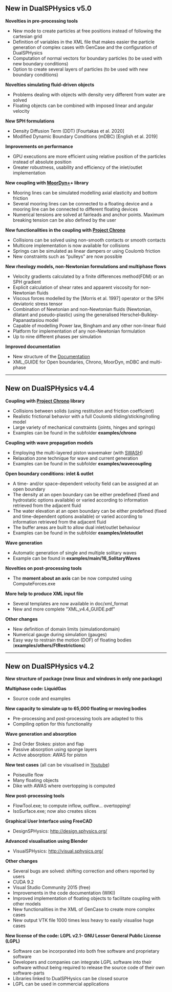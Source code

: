 ## New in DualSPHysics v5.0

**Novelties in pre-processing tools**
* New mode to create particles at free positions instead of following the cartesian grid
* Definition of variables in the XML file that makes easier the particle generation of complex cases with GenCase and the configuration of DualSPHysics
* Computation of normal vectors for boundary particles (to be used with new boundary conditions)
* Option to create several layers of particles (to be used with new boundary conditions)

**Novelties simulating fluid-driven objects**
* Problems dealing with objects with density very different from water are solved
* Floating objects can be combined with imposed linear and angular velocity

**New SPH formulations**
* Density Diffusion Term (DDT) [Fourtakas et al. 2020]
* Modified Dynamic Boundary Conditions (mDBC) [English et al. 2019]

**Improvements on performance**
* GPU executions are more efficient using relative position of the particles instead of absolute position
* Greater robustness, usability and efficiency of the inlet/outlet implementation

**New coupling with [MoorDyn+](https://github.com/imestevez/MoorDynPlus)+ library**
* Mooring lines can be simulated modelling axial elasticity and bottom friction
* Several mooring lines can be connected to a floating device and a mooring line can be connected to different floating devices
* Numerical tensions are solved at fairleads and anchor points. Maximum breaking tension can be also defined by the user

**New functionalities in the coupling with [Project Chrono](https://projectchrono.org/)**
* Collisions can be solved using non-smooth contacts or smooth contacts 
* Multicore implementation is now available for collisions
* Springs can be simulated as linear dampers or using Coulomb friction
* New constraints such as “pulleys” are now possible

**New rheology models, non-Newtonian formulations and multiphase flows**
* Velocity gradients calculated by a finite differences method(FDM) or an SPH gradient
* Explicit calculation of shear rates and apparent viscosity for non-Newtonian fluids
* Viscous forces modelled by the [Morris et al. 1997] operator or the SPH deviatoric stress tensor
* Combination of Newtonian and non-Newtonian fluids (Newtonian, dilatant and pseudo-plastic) using the generalised Herschel–Bulkley-Papanastasiou model 
* Capable of modelling Power law, Bingham and any other non-linear fluid 
* Platform for implementation of any non-Newtonian formulation  
* Up to nine different phases per simulation

**Improved documentation**
* New structure of the [Documentation](https://github.com/DualSPHysics/DualSPHysics/wiki)
* XML_GUIDE for Open boundaries, Chrono, MoorDyn, mDBC and multi-phase

***

## New on DualSPHysics v4.4

**Coupling with [Project Chrono](https://projectchrono.org/) library**
* Collisions between solids (using restitution and friction coefficient)
* Realistic frictional behavior with a full Coulomb sliding/sticking/rolling model
* Large variety of mechanical constraints (joints, hinges and springs)
* Examples can be found in the subfolder **examples/chrono**

**Coupling with wave propagation models**
* Employing the multi-layered piston wavemaker (with [SWASH](http://swash.sourceforge.net/))
* Relaxation zone technique for wave and current generation
* Examples can be found in the subfolder **examples/wavecoupling**

**Open boundary conditions: inlet & outlet**
* A time- and/or space-dependent velocity field can be assigned at an open boundary
* The density at an open boundary can be either predefined (fixed and hydrostatic options available) or varied according to information retrieved from the adjacent fluid
* The water elevation at an open boundary can be either predefined (fixed and time-dependent options available) or varied according to information retrieved from the adjacent fluid
* The buffer areas are built to allow dual inlet/outlet behaviour
* Examples can be found in the subfolder **examples/inletoutlet**

**Wave generation**
* Automatic generation of single and multiple solitary waves
* Example can be found in **examples/main/16_SolitaryWaves**

**Novelties on post-processing tools**
* The **moment about an axis** can be now computed using ComputeForces.exe

**More help to produce XML input file**
* Several templates are now available in doc/xml_format
* New and more complete "XML_v4.4_GUIDE.pdf"

**Other changes**
* New definition of domain limits (simulationdomain)
* Numerical gauge during simulation (gauges)
* Easy way to restrain the motion (DOF) of floating bodies (**examples/others/FtRestrictions**)


***


## New on DualSPHysics v4.2

**New structure of package (now linux and windows in only one package)**

**Multiphase code: LiquidGas**
* Source code and examples

**New capacity to simulate up to 65,000 floating or moving bodies** 
* Pre-processing and post-processing tools are adapted to this
* Compiling option for this functionality

**Wave generation and absorption**
* 2nd Order Stokes: piston and flap
* Passive absorption using sponge layers
* Active absorption: AWAS for piston

**New test cases** (all can be visualised in [Youtube](https://www.youtube.com/watch?v=BvCXgew5Ucs&list=PLwaIMU-iIzj2MnNs8w9nH0yluapkGh0jP)) 
* Poiseuille flow
* Many floating objects
* Dike with AWAS where overtopping is computed

**New post-processing tools**
* FlowTool.exe; to compute inflow, outflow… overtopping!
* IsoSurface.exe; now also creates slices 

**Graphical User Interface using FreeCAD** 
* DesignSPHysics: http://design.sphysics.org/ 

**Advanced visualisation using Blender**
* VisualSPHysics: http://visual.sphysics.org/ 

**Other changes**
* Several bugs are solved: shifting correction and others reported by users
* CUDA 9.2
* Visual Studio Community 2015 (free)
* Improvements in the code documentation (WIKI)
* Improved implementation of floating objects to facilitate coupling with other models
* New functionalities in the XML of GenCase to create more complex cases
* New output VTK file 1000 times less heavy to easily visualise huge cases

**New license of the code: LGPL v2.1- GNU Lesser General Public License (LGPL)**
* Software can be incorporated into both free software and proprietary software 
* Developers and companies can integrate LGPL software into their software without being required to release the source code of their own software-parts
* Libraries linked to DualSPHysics can be closed source
* LGPL can be used in commercial applications


